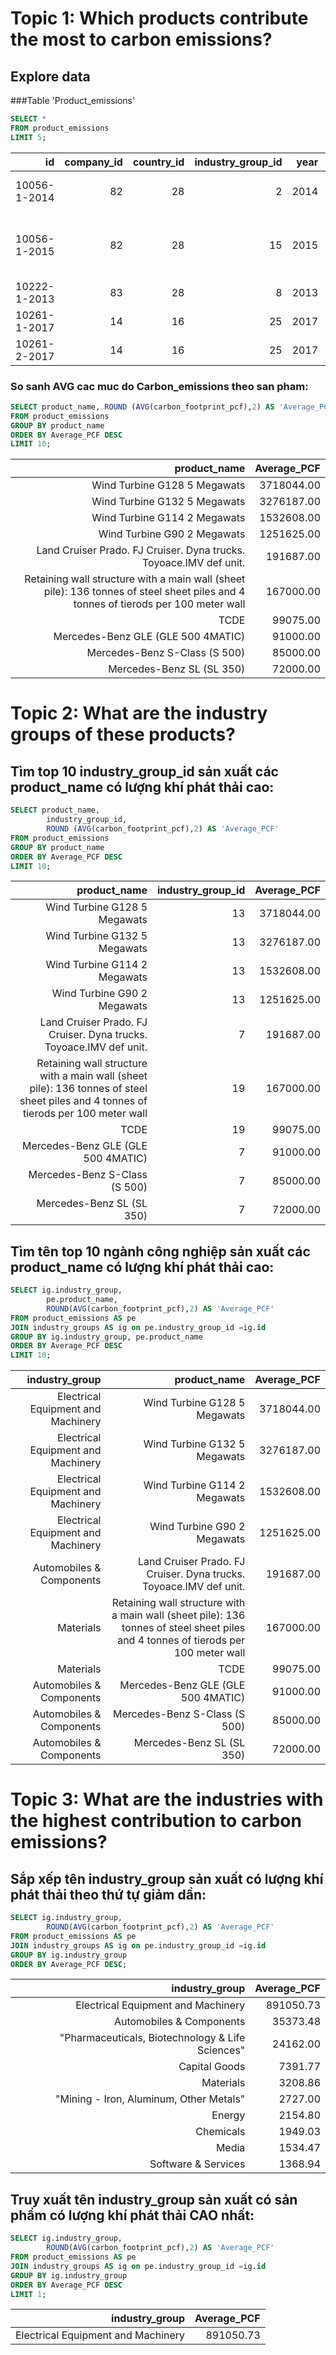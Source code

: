 # Topic 1: Which products contribute the most to carbon emissions?
## Explore data
###Table 'Product_emissions'
```SQL
SELECT *
FROM product_emissions
LIMIT 5;
```
| id           | company_id | country_id | industry_group_id | year | product_name                                                    | weight_kg | carbon_footprint_pcf | upstream_percent_total_pcf | operations_percent_total_pcf | downstream_percent_total_pcf | 
| -----------: | ---------: | ---------: | ----------------: | ---: | --------------------------------------------------------------: | --------: | -------------------: | -------------------------: | ---------------------------: | ---------------------------: | 
| 10056-1-2014 | 82         | 28         | 2                 | 2014 | Frosted Flakes(R) Cereal                                        | 0.7485    | 2                    | 57.50                      | 30.00                        | 12.50                        | 
| 10056-1-2015 | 82         | 28         | 15                | 2015 | "Frosted Flakes, 23 oz, produced in Lancaster, PA (one carton)" | 0.7485    | 2                    | 57.50                      | 30.00                        | 12.50                        | 
| 10222-1-2013 | 83         | 28         | 8                 | 2013 | Office Chair                                                    | 20.68     | 73                   | 80.63                      | 17.36                        | 2.01                         | 
| 10261-1-2017 | 14         | 16         | 25                | 2017 | Multifunction Printers                                          | 110       | 1488                 | 30.65                      | 5.51                         | 63.84                        | 
| 10261-2-2017 | 14         | 16         | 25                | 2017 | Multifunction Printers                                          | 110       | 1818                 | 25.08                      | 4.51                         | 70.41                        | 
### So sanh AVG cac muc do Carbon_emissions theo san pham:
```SQL
SELECT product_name, ROUND (AVG(carbon_footprint_pcf),2) AS 'Average_PCF'
FROM product_emissions
GROUP BY product_name
ORDER BY Average_PCF DESC
LIMIT 10;
```
| product_name                                                                                                                       | Average_PCF | 
| ---------------------------------------------------------------------------------------------------------------------------------: | ----------: | 
| Wind Turbine G128 5 Megawats                                                                                                       | 3718044.00  | 
| Wind Turbine G132 5 Megawats                                                                                                       | 3276187.00  | 
| Wind Turbine G114 2 Megawats                                                                                                       | 1532608.00  | 
| Wind Turbine G90 2 Megawats                                                                                                        | 1251625.00  | 
| Land Cruiser Prado. FJ Cruiser. Dyna trucks. Toyoace.IMV def unit.                                                                 | 191687.00   | 
| Retaining wall structure with a main wall (sheet pile): 136 tonnes of steel sheet piles and 4 tonnes of tierods per 100 meter wall | 167000.00   | 
| TCDE                                                                                                                               | 99075.00    | 
| Mercedes-Benz GLE (GLE 500 4MATIC)                                                                                                 | 91000.00    | 
| Mercedes-Benz S-Class (S 500)                                                                                                      | 85000.00    | 
| Mercedes-Benz SL (SL 350)                                                                                                          | 72000.00    | 

# Topic 2:  What are the industry groups of these products?
## Tìm top 10 industry_group_id sản xuất các product_name có lượng khí phát thải cao:
```SQL
SELECT product_name,
	    industry_group_id,
	    ROUND (AVG(carbon_footprint_pcf),2) AS 'Average_PCF'
FROM product_emissions
GROUP BY product_name
ORDER BY Average_PCF DESC
LIMIT 10;
```
| product_name                                                                                                                       | industry_group_id | Average_PCF | 
| ---------------------------------------------------------------------------------------------------------------------------------: | ----------------: | ----------: | 
| Wind Turbine G128 5 Megawats                                                                                                       | 13                | 3718044.00  | 
| Wind Turbine G132 5 Megawats                                                                                                       | 13                | 3276187.00  | 
| Wind Turbine G114 2 Megawats                                                                                                       | 13                | 1532608.00  | 
| Wind Turbine G90 2 Megawats                                                                                                        | 13                | 1251625.00  | 
| Land Cruiser Prado. FJ Cruiser. Dyna trucks. Toyoace.IMV def unit.                                                                 | 7                 | 191687.00   | 
| Retaining wall structure with a main wall (sheet pile): 136 tonnes of steel sheet piles and 4 tonnes of tierods per 100 meter wall | 19                | 167000.00   | 
| TCDE                                                                                                                               | 19                | 99075.00    | 
| Mercedes-Benz GLE (GLE 500 4MATIC)                                                                                                 | 7                 | 91000.00    | 
| Mercedes-Benz S-Class (S 500)                                                                                                      | 7                 | 85000.00    | 
| Mercedes-Benz SL (SL 350)                                                                                                          | 7                 | 72000.00    | 
## Tìm tên top 10 ngành công nghiệp sản xuất các product_name có lượng khí phát thải cao:
```SQL
SELECT ig.industry_group, 
		pe.product_name, 
		ROUND(AVG(carbon_footprint_pcf),2) AS 'Average_PCF'
FROM product_emissions AS pe
JOIN industry_groups AS ig on pe.industry_group_id =ig.id
GROUP BY ig.industry_group, pe.product_name
ORDER BY Average_PCF DESC
LIMIT 10;
```
| industry_group                     | product_name                                                                                                                       | Average_PCF | 
| ---------------------------------: | ---------------------------------------------------------------------------------------------------------------------------------: | ----------: | 
| Electrical Equipment and Machinery | Wind Turbine G128 5 Megawats                                                                                                       | 3718044.00  | 
| Electrical Equipment and Machinery | Wind Turbine G132 5 Megawats                                                                                                       | 3276187.00  | 
| Electrical Equipment and Machinery | Wind Turbine G114 2 Megawats                                                                                                       | 1532608.00  | 
| Electrical Equipment and Machinery | Wind Turbine G90 2 Megawats                                                                                                        | 1251625.00  | 
| Automobiles & Components           | Land Cruiser Prado. FJ Cruiser. Dyna trucks. Toyoace.IMV def unit.                                                                 | 191687.00   | 
| Materials                          | Retaining wall structure with a main wall (sheet pile): 136 tonnes of steel sheet piles and 4 tonnes of tierods per 100 meter wall | 167000.00   | 
| Materials                          | TCDE                                                                                                                               | 99075.00    | 
| Automobiles & Components           | Mercedes-Benz GLE (GLE 500 4MATIC)                                                                                                 | 91000.00    | 
| Automobiles & Components           | Mercedes-Benz S-Class (S 500)                                                                                                      | 85000.00    | 
| Automobiles & Components           | Mercedes-Benz SL (SL 350)                                                                                                          | 72000.00    | 

# Topic 3: What are the industries with the highest contribution to carbon emissions?
## Sắp xếp tên industry_group sản xuất có lượng khí phát thải theo thứ tự giảm dần:
```SQL
SELECT ig.industry_group,  
		ROUND(AVG(carbon_footprint_pcf),2) AS 'Average_PCF'
FROM product_emissions AS pe
JOIN industry_groups AS ig on pe.industry_group_id =ig.id
GROUP BY ig.industry_group
ORDER BY Average_PCF DESC;
```
| industry_group                                   | Average_PCF | 
| -----------------------------------------------: | ----------: | 
| Electrical Equipment and Machinery               | 891050.73   | 
| Automobiles & Components                         | 35373.48    | 
| "Pharmaceuticals, Biotechnology & Life Sciences" | 24162.00    | 
| Capital Goods                                    | 7391.77     | 
| Materials                                        | 3208.86     | 
| "Mining - Iron, Aluminum, Other Metals"          | 2727.00     | 
| Energy                                           | 2154.80     | 
| Chemicals                                        | 1949.03     | 
| Media                                            | 1534.47     | 
| Software & Services                              | 1368.94     | 

## Truy xuất tên industry_group sản xuất có sản phẩm có lượng khí phát thải CAO nhất:
```SQL
SELECT ig.industry_group,  
		ROUND(AVG(carbon_footprint_pcf),2) AS 'Average_PCF'
FROM product_emissions AS pe
JOIN industry_groups AS ig on pe.industry_group_id =ig.id
GROUP BY ig.industry_group
ORDER BY Average_PCF DESC
LIMIT 1;
```
| industry_group                     | Average_PCF | 
| ---------------------------------: | ----------: | 
| Electrical Equipment and Machinery | 891050.73   | 
